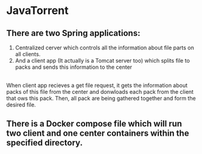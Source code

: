 # JavaTorrent
## There are two Spring applications:
1. Centralized cerver which controls all the information about file parts on all clients.
2. And a client app (It actually is a Tomcat server too) which splits file to packs and sends this information to the center

<br>
When client app recieves a get file request, it gets the information about packs of this file from the center and donwloads each pack from the client that ows this pack. Then, all pack are being gathered together and form the desired file.

## There is a Docker compose file which will run two client and one center containers within the specified directory.
